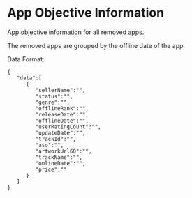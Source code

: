 # App Objective Information

App objective information for all removed apps.

The removed apps are grouped by the offline date of the app. 

Data Format:

```
{
   "data":[
      {
         "sellerName":"",
         "status":"",
         "genre":"",
         "offlineRank":"",
         "releaseDate":"",
         "offlineDate":"",
         "userRatingCount":"",
         "updateDate":"",
         "trackId":"",
         "aso":"",
         "artworkUrl60":"",
         "trackName":"",
         "onlineDate":"",
         "price":""
      }
   ]
}
```
